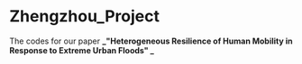 # Zhengzhou_Project

The codes for our paper **_"Heterogeneous Resilience of Human Mobility in Response to Extreme Urban Floods"
_**
